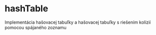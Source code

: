 # hashTable
Implementácia hašovacej tabuľky a hašovacej tabuľky s riešením kolízií pomocou spájaného zoznamu 
